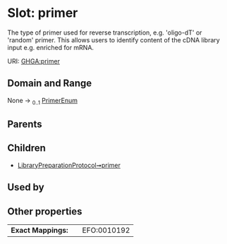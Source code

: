 
# Slot: primer


The type of primer used for reverse transcription, e.g. 'oligo-dT' or 'random' primer. This allows users to identify content of the cDNA library input e.g. enriched for mRNA.

URI: [GHGA:primer](https://w3id.org/GHGA/primer)


## Domain and Range

None &#8594;  <sub>0..1</sub> [PrimerEnum](PrimerEnum.md)

## Parents


## Children

 *  [LibraryPreparationProtocol➞primer](LibraryPreparationProtocol_primer.md)

## Used by


## Other properties

|  |  |  |
| --- | --- | --- |
| **Exact Mappings:** | | EFO:0010192 |

